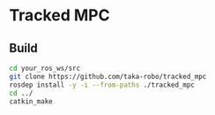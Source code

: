 #	Tracked MPC 

## Build
```bash 
cd your_ros_ws/src
git clone https://github.com/taka-robo/tracked_mpc
rosdep install -y -i --from-paths ./tracked_mpc
cd ../
catkin_make
```